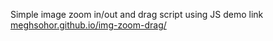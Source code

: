 Simple image zoom in/out and drag script using JS
demo link <a target="_blank" href="https://meghsohor.github.io/img-zoom-drag/">meghsohor.github.io/img-zoom-drag/</a>
